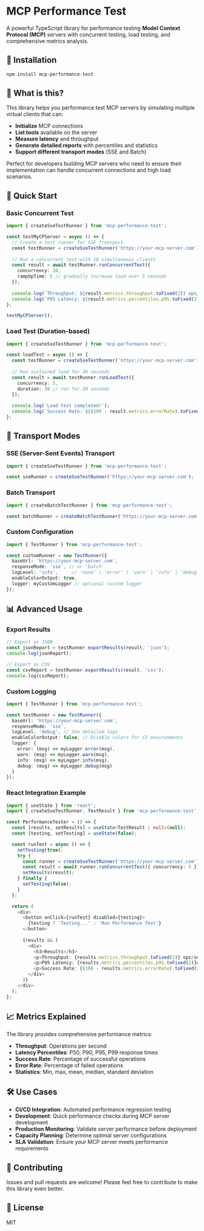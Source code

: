 # MCP Performance Test

A powerful TypeScript library for performance testing **Model Context Protocol (MCP)** servers with concurrent testing, load testing, and comprehensive metrics analysis.

## 🚀 Installation

```bash
npm install mcp-performance-test
```

## 📖 What is this?

This library helps you performance test MCP servers by simulating multiple virtual clients that can:
- **Initialize** MCP connections
- **List tools** available on the server
- **Measure latency** and throughput
- **Generate detailed reports** with percentiles and statistics
- **Support different transport modes** (SSE and Batch)

Perfect for developers building MCP servers who need to ensure their implementation can handle concurrent connections and high load scenarios.

## 🎯 Quick Start

### Basic Concurrent Test

```typescript
import { createSseTestRunner } from 'mcp-performance-test';

const testMyCPServer = async () => {
  // Create a test runner for SSE transport
  const testRunner = createSseTestRunner('https://your-mcp-server.com');
  
  // Run a concurrent test with 10 simultaneous clients
  const result = await testRunner.runConcurrentTest({
    concurrency: 10,
    rampUpTime: 5 // gradually increase load over 5 seconds
  });
  
  console.log(`Throughput: ${result.metrics.throughput.toFixed(2)} ops/sec`);
  console.log(`P95 Latency: ${result.metrics.percentiles.p95.toFixed(2)}ms`);
};

testMyCPServer();
```

### Load Test (Duration-based)

```typescript
import { createSseTestRunner } from 'mcp-performance-test';

const loadTest = async () => {
  const testRunner = createSseTestRunner('https://your-mcp-server.com');
  
  // Run sustained load for 30 seconds
  const result = await testRunner.runLoadTest({
    concurrency: 5,
    duration: 30 // run for 30 seconds
  });
  
  console.log('Load test completed!');
  console.log(`Success Rate: ${(100 - result.metrics.errorRate).toFixed(2)}%`);
};
```

## 🔧 Transport Modes

### SSE (Server-Sent Events) Transport

```typescript
import { createSseTestRunner } from 'mcp-performance-test';

const sseRunner = createSseTestRunner('https://your-mcp-server.com');
```

### Batch Transport

```typescript
import { createBatchTestRunner } from 'mcp-performance-test';

const batchRunner = createBatchTestRunner('https://your-mcp-server.com');
```

### Custom Configuration

```typescript
import { TestRunner } from 'mcp-performance-test';

const customRunner = new TestRunner({
  baseUrl: 'https://your-mcp-server.com',
  responseMode: 'sse', // or 'batch'
  logLevel: 'info',     // 'none' | 'error' | 'warn' | 'info' | 'debug'
  enableColorOutput: true,
  logger: myCustomLogger // optional custom logger
});
```

## 📊 Advanced Usage

### Export Results

```typescript
// Export as JSON
const jsonReport = testRunner.exportResults(result, 'json');
console.log(jsonReport);

// Export as CSV
const csvReport = testRunner.exportResults(result, 'csv');
console.log(csvReport);
```

### Custom Logging

```typescript
import { TestRunner } from 'mcp-performance-test';

const testRunner = new TestRunner({
  baseUrl: 'https://your-mcp-server.com',
  responseMode: 'sse',
  logLevel: 'debug', // See detailed logs
  enableColorOutput: false, // Disable colors for CI environments
  logger: {
    error: (msg) => myLogger.error(msg),
    warn: (msg) => myLogger.warn(msg),
    info: (msg) => myLogger.info(msg),
    debug: (msg) => myLogger.debug(msg)
  }
});
```

### React Integration Example

```typescript
import { useState } from 'react';
import { createSseTestRunner, TestResult } from 'mcp-performance-test';

const PerformanceTester = () => {
  const [results, setResults] = useState<TestResult | null>(null);
  const [testing, setTesting] = useState(false);

  const runTest = async () => {
    setTesting(true);
    try {
      const runner = createSseTestRunner('https://your-mcp-server.com');
      const result = await runner.runConcurrentTest({ concurrency: 5 });
      setResults(result);
    } finally {
      setTesting(false);
    }
  };

  return (
    <div>
      <button onClick={runTest} disabled={testing}>
        {testing ? 'Testing...' : 'Run Performance Test'}
      </button>
      
      {results && (
        <div>
          <h3>Results</h3>
          <p>Throughput: {results.metrics.throughput.toFixed(2)} ops/sec</p>
          <p>P95 Latency: {results.metrics.percentiles.p95.toFixed(2)}ms</p>
          <p>Success Rate: {(100 - results.metrics.errorRate).toFixed(2)}%</p>
        </div>
      )}
    </div>
  );
};
```

## 📈 Metrics Explained

The library provides comprehensive performance metrics:

- **Throughput**: Operations per second
- **Latency Percentiles**: P50, P90, P95, P99 response times
- **Success Rate**: Percentage of successful operations
- **Error Rate**: Percentage of failed operations
- **Statistics**: Min, max, mean, median, standard deviation

## 🛠️ Use Cases

- **CI/CD Integration**: Automated performance regression testing
- **Development**: Quick performance checks during MCP server development
- **Production Monitoring**: Validate server performance before deployment
- **Capacity Planning**: Determine optimal server configurations
- **SLA Validation**: Ensure your MCP server meets performance requirements


## 🤝 Contributing

Issues and pull requests are welcome! Please feel free to contribute to make this library even better.

## 📄 License

MIT 
